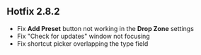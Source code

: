 ## Hotfix 2.8.2

- Fix **Add Preset** button not working in the **Drop Zone** settings
- Fix "Check for updates" window not focusing
- Fix shortcut picker overlapping the type field
